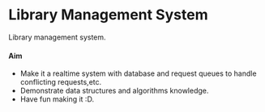 # Library Management System
Library management system. 

#### Aim
- Make it a realtime system with database and request queues to handle conflicting requests,etc.
- Demonstrate data structures and algorithms knowledge.
- Have fun making it :D.
